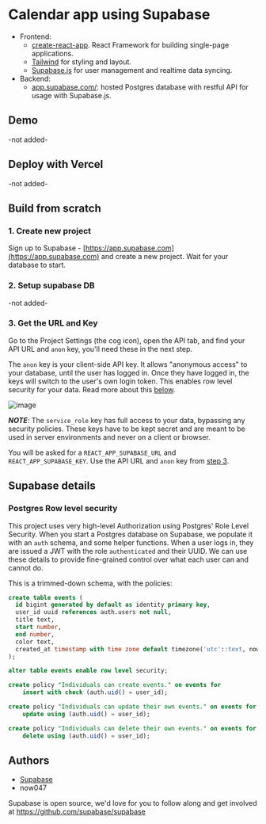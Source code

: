 # Calendar app using Supabase

-   Frontend:
    -   [create-react-app](https://reactjs.org/docs/create-a-new-react-app.html). React Framework for building single-page applications.
    -   [Tailwind](https://tailwindcss.com/) for styling and layout.
    -   [Supabase.js](https://supabase.com/docs/library/getting-started) for user management and realtime data syncing.
-   Backend:
    -   [app.supabase.com/](https://app.supabase.com/): hosted Postgres database with restful API for usage with Supabase.js.

## Demo

-not added-

## Deploy with Vercel

-not added-

## Build from scratch

### 1. Create new project

Sign up to Supabase - [https://app.supabase.com](https://app.supabase.com) and create a new project. Wait for your database to start.

### 2. Setup supabase DB 

-not added-

### 3. Get the URL and Key

Go to the Project Settings (the cog icon), open the API tab, and find your API URL and `anon` key, you'll need these in the next step.

The `anon` key is your client-side API key. It allows "anonymous access" to your database, until the user has logged in. Once they have logged in, the keys will switch to the user's own login token. This enables row level security for your data. Read more about this [below](#postgres-row-level-security).

![image](https://user-images.githubusercontent.com/10214025/88916245-528c2680-d298-11ea-8a71-708f93e1ce4f.png)

**_NOTE_**: The `service_role` key has full access to your data, bypassing any security policies. These keys have to be kept secret and are meant to be used in server environments and never on a client or browser.

You will be asked for a `REACT_APP_SUPABASE_URL` and `REACT_APP_SUPABASE_KEY`. Use the API URL and `anon` key from [step 3](#3.-get-the-url-and-key).

## Supabase details

### Postgres Row level security

This project uses very high-level Authorization using Postgres' Role Level Security.
When you start a Postgres database on Supabase, we populate it with an `auth` schema, and some helper functions.
When a user logs in, they are issued a JWT with the role `authenticated` and their UUID.
We can use these details to provide fine-grained control over what each user can and cannot do.

This is a trimmed-down schema, with the policies:

```sql
create table events (
  id bigint generated by default as identity primary key,
  user_id uuid references auth.users not null,
  title text,
  start number,
  end number,
  color text,
  created_at timestamp with time zone default timezone('utc'::text, now()) not null
);

alter table events enable row level security;

create policy "Individuals can create events." on events for
    insert with check (auth.uid() = user_id);

create policy "Individuals can update their own events." on events for
    update using (auth.uid() = user_id);

create policy "Individuals can delete their own events." on events for
    delete using (auth.uid() = user_id);
```

## Authors

-   [Supabase](https://supabase.com)
-   now047

Supabase is open source, we'd love for you to follow along and get involved at https://github.com/supabase/supabase
